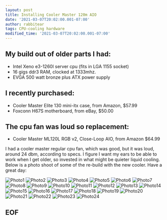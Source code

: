 ```yaml
---
layout: post
title: Installing Cooler Master 120m AIO
date: '2021-03-07T20:02:00.001-07:00'
author: rabbitear
tags: CPU-cooling hardware
modified_time: '2021-03-07T20:02:00.001-07:00'
---
```

## My build out of older parts I had:
* Intel Xeno e3-1260l server cpu (fits in LGA 1155 socket)
* 16 gigs ddr3 RAM, clocked at 1333mhz.
* EVGA 500 watt bronze plus ATX power supply

## I recently purchased:
* Cooler Master Elite 130 mini-itx case, from Amazon, $57.99
* Foxconn H67S motherboard, from eBay, $50.00

## The cpu fan was loud so replacement:
* Cooler Master ML120L RGB v2, Close-Loop AIO, from Amazon $64.99

I had a cooler master regular cpu fan, which was good, but it was loud,
around 24 dbm, according to specs.  I figure I want my ears to be able
to work when I get older, so invested in what might be quieter liquid
cooling.  Below is a photo shoot of some of the re-build with the new
cooler.  Have a great day:

![Photo1]({{site.url}}/assets/images/liquid-cooler/IMG_20210307_143135821.jpg)
![Photo2]({{site.url}}/assets/images/liquid-cooler/IMG_20210307_143153369_MP.jpg)
![Photo3]({{site.url}}/assets/images/liquid-cooler/IMG_20210307_143907948.jpg)
![Photo4]({{site.url}}/assets/images/liquid-cooler/IMG_20210307_143927274.jpg)
![Photo5]({{site.url}}/assets/images/liquid-cooler/IMG_20210307_143935602.jpg)
![Photo6]({{site.url}}/assets/images/liquid-cooler/IMG_20210307_143947959.jpg)
![Photo7]({{site.url}}/assets/images/liquid-cooler/IMG_20210307_144228375.jpg)
![Photo8]({{site.url}}/assets/images/liquid-cooler/IMG_20210307_144243955.jpg)
![Photo9]({{site.url}}/assets/images/liquid-cooler/IMG_20210307_150009673.jpg)
![Photo10]({{site.url}}/assets/images/liquid-cooler/IMG_20210307_150013932.jpg)
![Photo11]({{site.url}}/assets/images/liquid-cooler/IMG_20210307_150426831.jpg)
![Photo12]({{site.url}}/assets/images/liquid-cooler/IMG_20210307_150752898.jpg)
![Photo13]({{site.url}}/assets/images/liquid-cooler/IMG_20210307_151046398.jpg)
![Photo14]({{site.url}}/assets/images/liquid-cooler/IMG_20210307_151353236.jpg)
![Photo15]({{site.url}}/assets/images/liquid-cooler/IMG_20210307_151756057.jpg)
![Photo16]({{site.url}}/assets/images/liquid-cooler/IMG_20210307_154756574.jpg)
![Photo17]({{site.url}}/assets/images/liquid-cooler/IMG_20210307_164453311.jpg)
![Photo18]({{site.url}}/assets/images/liquid-cooler/IMG_20210307_164512410.jpg)
![Photo19]({{site.url}}/assets/images/liquid-cooler/IMG_20210307_164516873.jpg)
![Photo20]({{site.url}}/assets/images/liquid-cooler/IMG_20210307_165709499.jpg)
![Photo21]({{site.url}}/assets/images/liquid-cooler/IMG_20210307_165730766.jpg)
![Photo22]({{site.url}}/assets/images/liquid-cooler/IMG_20210307_180518924.jpg)
![Photo23]({{site.url}}/assets/images/liquid-cooler/IMG_20210307_180526958.jpg)
![Photo24]({{site.url}}/assets/images/liquid-cooler/IMG_20210307_180539001.jpg)
## **EOF**
